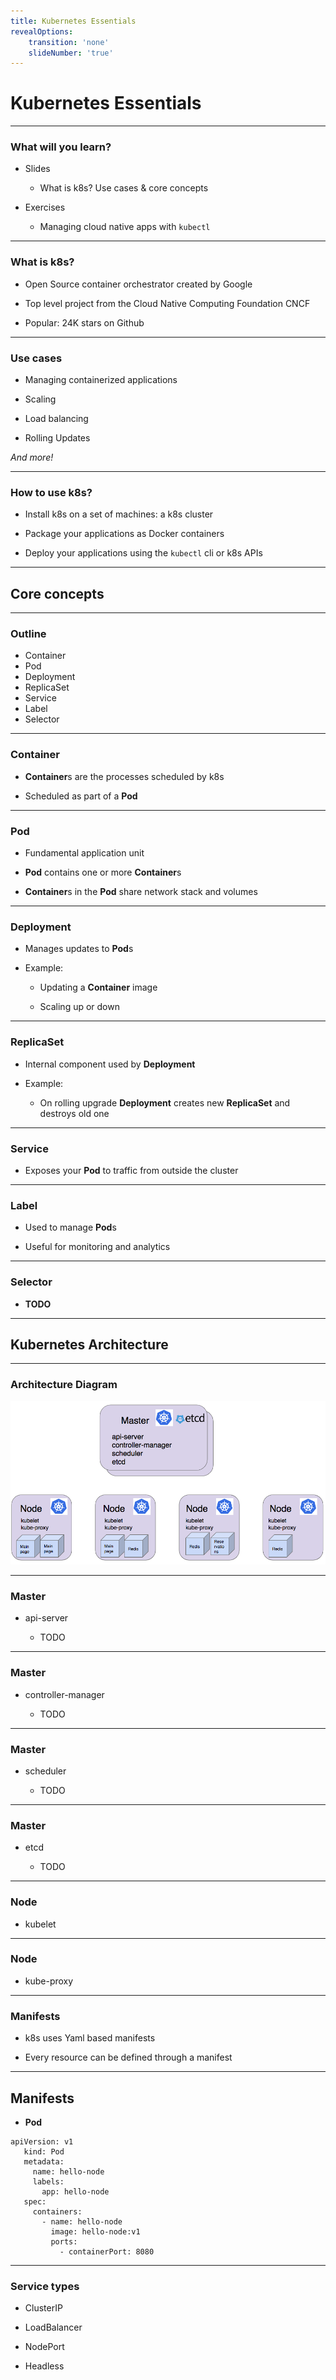 ```yaml
---
title: Kubernetes Essentials
revealOptions:
    transition: 'none'
    slideNumber: 'true'
---
```


# Kubernetes Essentials

---

### What will you learn?

* Slides

  * What is k8s? Use cases & core concepts
  
* Exercises

  * Managing cloud native apps with `kubectl`

---


### What is k8s?

* Open Source container orchestrator created by Google

* Top level project from the Cloud Native Computing Foundation CNCF

* Popular: 24K stars on Github

---

### Use cases

* Managing containerized applications

* Scaling

* Load balancing

* Rolling Updates

*And more!*

---

### How to use k8s?

* Install k8s on a set of machines: a k8s cluster

* Package your applications as Docker containers

* Deploy your applications using the `kubectl` cli or k8s APIs

---

## Core concepts

---

### Outline

* Container
* Pod
* Deployment
* ReplicaSet
* Service
* Label
* Selector

---

### **Container**

* **Container**s are the processes scheduled by k8s

* Scheduled as part of a **Pod**

---

### **Pod**

* Fundamental application unit

* **Pod** contains one or more **Container**s

* **Container**s in the **Pod** share network stack and volumes

---

### **Deployment**

* Manages updates to **Pod**s

* Example:
	
  * Updating a **Container** image
  
  * Scaling up or down
  

---


### **ReplicaSet**

* Internal component used by **Deployment**

* Example:

  * On rolling upgrade **Deployment** creates new **ReplicaSet** and destroys old one

---

### **Service**

* Exposes your **Pod** to traffic from outside the cluster


---

### **Label**


* Used to manage **Pod**s

* Useful for monitoring and analytics

---

### **Selector**

* **TODO**

---

## Kubernetes Architecture

---

### Architecture Diagram


<img src="kubernetes-architecture.png">

---

### Master

* api-server
 
  * TODO

---


### Master

* controller-manager

  * TODO


---


### Master

* scheduler

  * TODO
  

---

### Master

* etcd

  * TODO

---


### Node

* kubelet


---


### Node

* kube-proxy


---


### Manifests

* k8s uses Yaml based manifests

* Every resource can be defined through a manifest	


---


## Manifests

* **Pod**

```
apiVersion: v1
   kind: Pod
   metadata:
     name: hello-node
     labels:
       app: hello-node
   spec:
     containers:
       - name: hello-node
         image: hello-node:v1
         ports:
           - containerPort: 8080
```


---



### **Service** types

* ClusterIP
  
* LoadBalancer
 
* NodePort

* Headless
